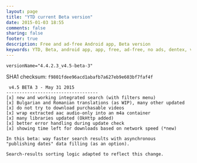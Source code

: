 ```yaml
---
layout: page
title: "YTD current Beta version"
date: 2015-01-03 18:55
comments: false
sharing: false
footer: true
description: Free and ad-free Android app, Beta version
keywords: YTD, Beta, android app, app, free, ad-free, no ads, dentex, video, audio, YouTube, downloader, media, conversion, extraction, management
---
```


`versionName="4.4.2.3_v4.5-beta-3"`

SHA1 checksum: `f9801fdee96acd1abafb7a627eb9e603bf7faf4f`

     v4.5 BETA 3 - May 31 2015
    -----------------------------------
    [x] new and working integrated search (with filters menu)
    [x] Bulgarian and Romanian translations (as WIP), many other updated
    [x] do not try to download purchasable videos
    [x] wrap extracted aac audio-only into an m4a container
    [x] many libraries updated (OkHttp added)
    [x] better error handling during update check
    [x] showing time left for downloads based on network speed (*new)
    
    In this beta: way faster search results with asynchronous 
    "publishing dates" data filling (as an option).
    
    Search-results sorting logic adapted to reflect this change.
